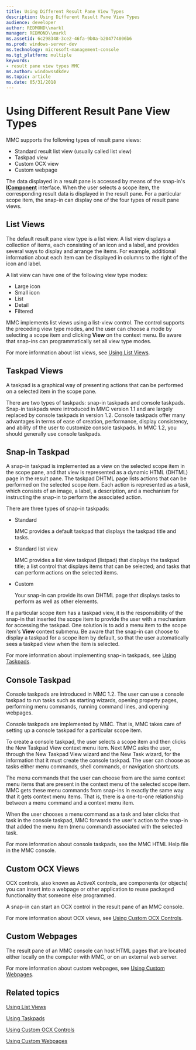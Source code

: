 ```yaml
---
title: Using Different Result Pane View Types
description: Using Different Result Pane View Types
audience: developer
author: REDMOND\\markl
manager: REDMOND\\markl
ms.assetid: 6c298348-3ce2-46fa-9b0a-b204774806b6
ms.prod: windows-server-dev
ms.technology: microsoft-management-console
ms.tgt_platform: multiple
keywords:
- result pane view types MMC
ms.author: windowssdkdev
ms.topic: article
ms.date: 05/31/2018
---
```


# Using Different Result Pane View Types

MMC supports the following types of result pane views:

-   Standard result list view (usually called list view)
-   Taskpad view
-   Custom OCX view
-   Custom webpage

The data displayed in a result pane is accessed by means of the snap-in's [**IComponent**](/windows/desktop/api/Mmc/nn-mmc-icomponent) interface. When the user selects a scope item, the corresponding result data is displayed in the result pane. For a particular scope item, the snap-in can display one of the four types of result pane views.

## List Views

The default result pane view type is a list view. A list view displays a collection of items, each consisting of an icon and a label, and provides several ways to display and arrange the items. For example, additional information about each item can be displayed in columns to the right of the icon and label.

A list view can have one of the following view type modes:

-   Large icon
-   Small icon
-   List
-   Detail
-   Filtered

MMC implements list views using a list-view control. The control supports the preceding view type modes, and the user can choose a mode by selecting a scope item and clicking **View** on the context menu. Be aware that snap-ins can programmatically set all view type modes.

For more information about list views, see [Using List Views](using-list-views.md).

## Taskpad Views

A taskpad is a graphical way of presenting actions that can be performed on a selected item in the scope pane.

There are two types of taskpads: snap-in taskpads and console taskpads. Snap-in taskpads were introduced in MMC version 1.1 and are largely replaced by console taskpads in version 1.2. Console taskpads offer many advantages in terms of ease of creation, performance, display consistency, and ability of the user to customize console taskpads. In MMC 1.2, you should generally use console taskpads.

## Snap-in Taskpad

A snap-in taskpad is implemented as a view on the selected scope item in the scope pane, and that view is represented as a dynamic HTML (DHTML) page in the result pane. The taskpad DHTML page lists actions that can be performed on the selected scope item. Each action is represented as a task, which consists of an image, a label, a description, and a mechanism for instructing the snap-in to perform the associated action.

There are three types of snap-in taskpads:

-   Standard

    MMC provides a default taskpad that displays the taskpad title and tasks.

-   Standard list view

    MMC provides a list view taskpad (listpad) that displays the taskpad title; a list control that displays items that can be selected; and tasks that can perform actions on the selected items.

-   Custom

    Your snap-in can provide its own DHTML page that displays tasks to perform as well as other elements.

If a particular scope item has a taskpad view, it is the responsibility of the snap-in that inserted the scope item to provide the user with a mechanism for accessing the taskpad. One solution is to add a menu item to the scope item's **View** context submenu. Be aware that the snap-in can choose to display a taskpad for a scope item by default, so that the user automatically sees a taskpad view when the item is selected.

For more information about implementing snap-in taskpads, see [Using Taskpads](using-taskpads.md).

## Console Taskpad

Console taskpads are introduced in MMC 1.2. The user can use a console taskpad to run tasks such as starting wizards, opening property pages, performing menu commands, running command lines, and opening webpages.

Console taskpads are implemented by MMC. That is, MMC takes care of setting up a console taskpad for a particular scope item.

To create a console taskpad, the user selects a scope item and then clicks the New Taskpad View context menu item. Next MMC asks the user, through the New Taskpad View wizard and the New Task wizard, for the information that it must create the console taskpad. The user can choose as tasks either menu commands, shell commands, or navigation shortcuts.

The menu commands that the user can choose from are the same context menu items that are present in the context menu of the selected scope item. MMC gets these menu commands from snap-ins in exactly the same way that it gets context menu items. That is, there is a one-to-one relationship between a menu command and a context menu item.

When the user chooses a menu command as a task and later clicks that task in the console taskpad, MMC forwards the user's action to the snap-in that added the menu item (menu command) associated with the selected task.

For more information about console taskpads, see the MMC HTML Help file in the MMC console.

## Custom OCX Views

OCX controls, also known as ActiveX controls, are components (or objects) you can insert into a webpage or other application to reuse packaged functionality that someone else programmed.

A snap-in can start an OCX control in the result pane of an MMC console.

For more information about OCX views, see [Using Custom OCX Controls](using-custom-ocx-controls.md).

## Custom Webpages

The result pane of an MMC console can host HTML pages that are located either locally on the computer with MMC, or on an external web server.

For more information about custom webpages, see [Using Custom Webpages](using-custom-web-pages.md).

## Related topics

<dl> <dt>

[Using List Views](using-list-views.md)
</dt> <dt>

[Using Taskpads](using-taskpads.md)
</dt> <dt>

[Using Custom OCX Controls](using-custom-ocx-controls.md)
</dt> <dt>

[Using Custom Webpages](using-custom-web-pages.md)
</dt> </dl>

 

 




